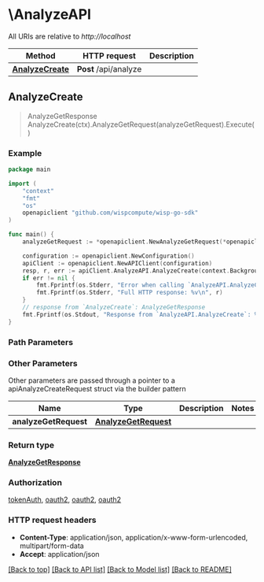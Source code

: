 # \AnalyzeAPI

All URIs are relative to *http://localhost*

Method | HTTP request | Description
------------- | ------------- | -------------
[**AnalyzeCreate**](AnalyzeAPI.md#AnalyzeCreate) | **Post** /api/analyze | 



## AnalyzeCreate

> AnalyzeGetResponse AnalyzeCreate(ctx).AnalyzeGetRequest(analyzeGetRequest).Execute()





### Example

```go
package main

import (
	"context"
	"fmt"
	"os"
	openapiclient "github.com/wispcompute/wisp-go-sdk"
)

func main() {
	analyzeGetRequest := *openapiclient.NewAnalyzeGetRequest(*openapiclient.NewWorkload(openapiclient.WorkloadTypeEnum("batch"), "WorkloadPrompt_example", float64(123)), *openapiclient.NewClusterOffer(), *openapiclient.NewResources([]*string{nil})) // AnalyzeGetRequest | 

	configuration := openapiclient.NewConfiguration()
	apiClient := openapiclient.NewAPIClient(configuration)
	resp, r, err := apiClient.AnalyzeAPI.AnalyzeCreate(context.Background()).AnalyzeGetRequest(analyzeGetRequest).Execute()
	if err != nil {
		fmt.Fprintf(os.Stderr, "Error when calling `AnalyzeAPI.AnalyzeCreate``: %v\n", err)
		fmt.Fprintf(os.Stderr, "Full HTTP response: %v\n", r)
	}
	// response from `AnalyzeCreate`: AnalyzeGetResponse
	fmt.Fprintf(os.Stdout, "Response from `AnalyzeAPI.AnalyzeCreate`: %v\n", resp)
}
```

### Path Parameters



### Other Parameters

Other parameters are passed through a pointer to a apiAnalyzeCreateRequest struct via the builder pattern


Name | Type | Description  | Notes
------------- | ------------- | ------------- | -------------
 **analyzeGetRequest** | [**AnalyzeGetRequest**](AnalyzeGetRequest.md) |  | 

### Return type

[**AnalyzeGetResponse**](AnalyzeGetResponse.md)

### Authorization

[tokenAuth](../README.md#tokenAuth), [oauth2](../README.md#oauth2), [oauth2](../README.md#oauth2), [oauth2](../README.md#oauth2)

### HTTP request headers

- **Content-Type**: application/json, application/x-www-form-urlencoded, multipart/form-data
- **Accept**: application/json

[[Back to top]](#) [[Back to API list]](../README.md#documentation-for-api-endpoints)
[[Back to Model list]](../README.md#documentation-for-models)
[[Back to README]](../README.md)

